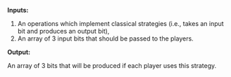 **Inputs:**

1. An operations which implement classical strategies (i.e., takes an input bit and produces an output bit),
2. An array of 3 input bits that should be passed to the players.

**Output:**

An array of 3 bits that will be produced if each player uses this strategy.
